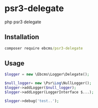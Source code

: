 # psr3-delegate

php psr3 delegate

## Installation

``` cmd
composer require ebcms/psr3-delegate
```

## Usage

``` php
$logger = new \Ebcms\Logger\Delegate();

$null_logger= new \Psr\Log\NullLogger();
$logger->addLogger($null_logger);
$logger->addLogger(LoggerInterface $...);

$logger->debug('test..');
```
